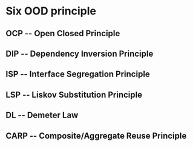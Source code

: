 # Six OOD principle

## OCP  -- Open Closed Principle
## DIP  -- Dependency Inversion Principle
## ISP  -- Interface Segregation Principle
## LSP  -- Liskov Substitution Principle
## DL   -- Demeter Law
## CARP -- Composite/Aggregate Reuse Principle